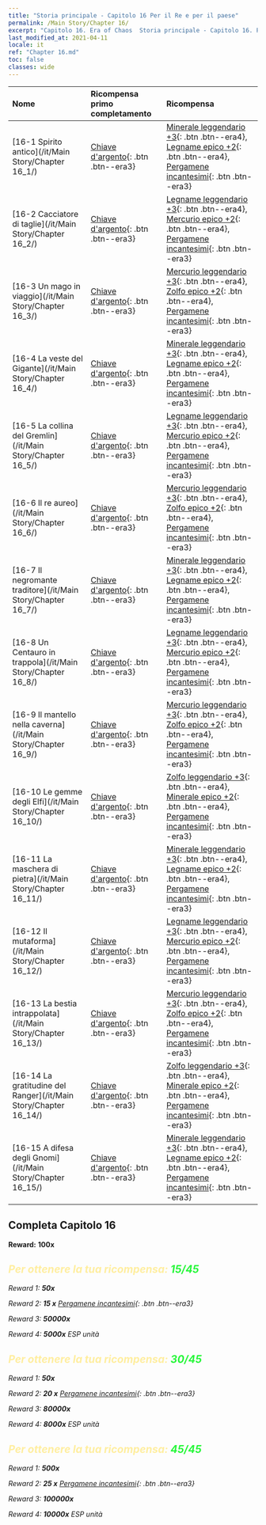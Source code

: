 ```yaml
---
title: "Storia principale - Capitolo 16 Per il Re e per il paese"
permalink: /Main Story/Chapter 16/
excerpt: "Capitolo 16. Era of Chaos  Storia principale - Capitolo 16. Per il Re e per il paese"
last_modified_at: 2021-04-11
locale: it
ref: "Chapter 16.md"
toc: false
classes: wide
---
```


  | Nome |  Ricompensa primo completamento | Ricompensa |
  |:------------|:------------|:------------| 
  | [16-1 Spirito antico](/it/Main Story/Chapter 16_1/) | [Chiave d'argento](/it/Items/con_693/){: .btn .btn--era3} | [Minerale leggendario +3](/it/Items/mat_54/){: .btn .btn--era4}, [Legname epico +2](/it/Items/mat_48/){: .btn .btn--era4}, [Pergamene incantesimi](/it/Items/con_694/){: .btn .btn--era3} |
  | [16-2 Cacciatore di taglie](/it/Main Story/Chapter 16_2/) | [Chiave d'argento](/it/Items/con_693/){: .btn .btn--era3} | [Legname leggendario +3](/it/Items/mat_55/){: .btn .btn--era4}, [Mercurio epico +2](/it/Items/mat_49/){: .btn .btn--era4}, [Pergamene incantesimi](/it/Items/con_694/){: .btn .btn--era3} |
  | [16-3 Un mago in viaggio](/it/Main Story/Chapter 16_3/) | [Chiave d'argento](/it/Items/con_693/){: .btn .btn--era3} | [Mercurio leggendario +3](/it/Items/mat_56/){: .btn .btn--era4}, [Zolfo epico +2](/it/Items/mat_50/){: .btn .btn--era4}, [Pergamene incantesimi](/it/Items/con_694/){: .btn .btn--era3} |
  | [16-4 La veste del Gigante](/it/Main Story/Chapter 16_4/) | [Chiave d'argento](/it/Items/con_693/){: .btn .btn--era3} | [Minerale leggendario +3](/it/Items/mat_54/){: .btn .btn--era4}, [Legname epico +2](/it/Items/mat_48/){: .btn .btn--era4}, [Pergamene incantesimi](/it/Items/con_694/){: .btn .btn--era3} |
  | [16-5 La collina del Gremlin](/it/Main Story/Chapter 16_5/) | [Chiave d'argento](/it/Items/con_693/){: .btn .btn--era3} | [Legname leggendario +3](/it/Items/mat_55/){: .btn .btn--era4}, [Mercurio epico +2](/it/Items/mat_49/){: .btn .btn--era4}, [Pergamene incantesimi](/it/Items/con_694/){: .btn .btn--era3} |
  | [16-6 Il re aureo](/it/Main Story/Chapter 16_6/) | [Chiave d'argento](/it/Items/con_693/){: .btn .btn--era3} | [Mercurio leggendario +3](/it/Items/mat_56/){: .btn .btn--era4}, [Zolfo epico +2](/it/Items/mat_50/){: .btn .btn--era4}, [Pergamene incantesimi](/it/Items/con_694/){: .btn .btn--era3} |
  | [16-7 Il negromante traditore](/it/Main Story/Chapter 16_7/) | [Chiave d'argento](/it/Items/con_693/){: .btn .btn--era3} | [Minerale leggendario +3](/it/Items/mat_54/){: .btn .btn--era4}, [Legname epico +2](/it/Items/mat_48/){: .btn .btn--era4}, [Pergamene incantesimi](/it/Items/con_694/){: .btn .btn--era3} |
  | [16-8 Un Centauro in trappola](/it/Main Story/Chapter 16_8/) | [Chiave d'argento](/it/Items/con_693/){: .btn .btn--era3} | [Legname leggendario +3](/it/Items/mat_55/){: .btn .btn--era4}, [Mercurio epico +2](/it/Items/mat_49/){: .btn .btn--era4}, [Pergamene incantesimi](/it/Items/con_694/){: .btn .btn--era3} |
  | [16-9 Il mantello nella caverna](/it/Main Story/Chapter 16_9/) | [Chiave d'argento](/it/Items/con_693/){: .btn .btn--era3} | [Mercurio leggendario +3](/it/Items/mat_56/){: .btn .btn--era4}, [Zolfo epico +2](/it/Items/mat_50/){: .btn .btn--era4}, [Pergamene incantesimi](/it/Items/con_694/){: .btn .btn--era3} |
  | [16-10 Le gemme degli Elfi](/it/Main Story/Chapter 16_10/) | [Chiave d'argento](/it/Items/con_693/){: .btn .btn--era3} | [Zolfo leggendario +3](/it/Items/mat_57/){: .btn .btn--era4}, [Minerale epico +2](/it/Items/mat_47/){: .btn .btn--era4}, [Pergamene incantesimi](/it/Items/con_694/){: .btn .btn--era3} |
  | [16-11 La maschera di pietra](/it/Main Story/Chapter 16_11/) | [Chiave d'argento](/it/Items/con_693/){: .btn .btn--era3} | [Minerale leggendario +3](/it/Items/mat_54/){: .btn .btn--era4}, [Legname epico +2](/it/Items/mat_48/){: .btn .btn--era4}, [Pergamene incantesimi](/it/Items/con_694/){: .btn .btn--era3} |
  | [16-12 Il mutaforma](/it/Main Story/Chapter 16_12/) | [Chiave d'argento](/it/Items/con_693/){: .btn .btn--era3} | [Legname leggendario +3](/it/Items/mat_55/){: .btn .btn--era4}, [Mercurio epico +2](/it/Items/mat_49/){: .btn .btn--era4}, [Pergamene incantesimi](/it/Items/con_694/){: .btn .btn--era3} |
  | [16-13 La bestia intrappolata](/it/Main Story/Chapter 16_13/) | [Chiave d'argento](/it/Items/con_693/){: .btn .btn--era3} | [Mercurio leggendario +3](/it/Items/mat_56/){: .btn .btn--era4}, [Zolfo epico +2](/it/Items/mat_50/){: .btn .btn--era4}, [Pergamene incantesimi](/it/Items/con_694/){: .btn .btn--era3} |
  | [16-14 La gratitudine del Ranger](/it/Main Story/Chapter 16_14/) | [Chiave d'argento](/it/Items/con_693/){: .btn .btn--era3} | [Zolfo leggendario +3](/it/Items/mat_57/){: .btn .btn--era4}, [Minerale epico +2](/it/Items/mat_47/){: .btn .btn--era4}, [Pergamene incantesimi](/it/Items/con_694/){: .btn .btn--era3} |
  | [16-15 A difesa degli Gnomi](/it/Main Story/Chapter 16_15/) | [Chiave d'argento](/it/Items/con_693/){: .btn .btn--era3} | [Minerale leggendario +3](/it/Items/mat_54/){: .btn .btn--era4}, [Legname epico +2](/it/Items/mat_48/){: .btn .btn--era4}, [Pergamene incantesimi](/it/Items/con_694/){: .btn .btn--era3} |


## Completa Capitolo 16

 **Reward:**  **100x** <i class="fas fa-gem"/>



## <span style="color: #ffeea0">Per ottenere la tua ricompensa: </span><span style="color: #27f73a">15/45</span>

 Reward 1:  **50x** <i class="fas fa-gem"/>

 Reward 2: **15 x** [Pergamene incantesimi](/it/Items/con_694/){: .btn .btn--era3}

 Reward 3:  **50000x** <i class="fas fa-coins"/>

 Reward 4:  **5000x** ESP unità



## <span style="color: #ffeea0">Per ottenere la tua ricompensa: </span><span style="color: #27f73a">30/45</span>

 Reward 1:  **50x** <i class="fas fa-gem"/>

 Reward 2: **20 x** [Pergamene incantesimi](/it/Items/con_694/){: .btn .btn--era3}

 Reward 3:  **80000x** <i class="fas fa-coins"/>

 Reward 4:  **8000x** ESP unità



## <span style="color: #ffeea0">Per ottenere la tua ricompensa: </span><span style="color: #27f73a">45/45</span>

 Reward 1:  **500x** <i class="fas fa-gem"/>

 Reward 2: **25 x** [Pergamene incantesimi](/it/Items/con_694/){: .btn .btn--era3}

 Reward 3:  **100000x** <i class="fas fa-coins"/>

 Reward 4:  **10000x** ESP unità

